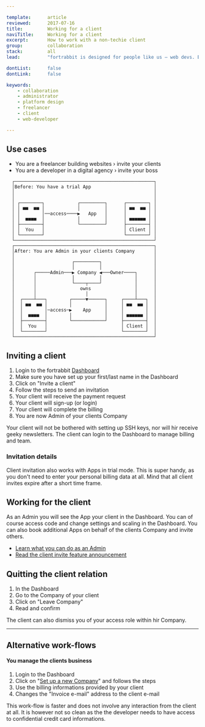 ```yaml
---

template:      article
reviewed:      2017-07-16
title:         Working for a client
naviTitle:     Working for a client
excerpt:       How to work with a non-techie client
group:         collaboration
stack:         all
lead:          "fortrabbit is designed for people like us — web devs. But in real live the 'client' is sometimes not a techie at all. So there is a way to invite and work with a passive business owner — your clients."

dontList:      false
dontLink:      false

keywords:
    - collaboration
    - administrator
    - platform design
    - freelancer
    - client
    - web-developer

---
```


## Use cases

* You are a freelancer building websites › invite your clients
* You are a developer in a digital agency › invite your boss

```nohighlight
  ┌───────────────────────────────────────────────────┐
  │Before: You have a trial App                       │
  │                                                   │
  │                                                   │
  │ ┌────────┐            ┌─────────┐      ┌────────┐ │
  │ │ ■■  ■■ │            │         │      │ ■■  ■■ │ │
  │ │        │──access────▶   App   │      │        │ │
  │ │  ■■■■  │            │         │      │ ■■■■■■ │ │
  │ ├────────┤            └─────────┘      ├────────┤ │
  │ │  You   │                             │ Client │ │
  │ └────────┘                             └────────┘ │
  └───────────────────────────────────────────────────┘
  ┌───────────────────────────────────────────────────┐
  │After: You are Admin in your clients Company       │
  │                                                   │
  │                     ┌─────────┐                   │
  │                     │         │                   │
  │       ┌─────Admin───▶ Company ◀───Owner────┐      │
  │       │             │         │            │      │
  │       │             └────┬────┘            │      │
  │       │                owns                │      │
  │       │                  │                 │      │
  │  ┌────┴───┐        ┌─────▼──────┐     ┌────┴───┐  │
  │  │ ■■  ■■ │        │            │     │ ■■  ■■ │  │
  │  │        │─access─▶    App     │     │        │  │
  │  │  ■■■■  │        │            │     │ ■■■■■■ │  │
  │  ├────────┤        └────────────┘     ├────────┤  │
  │  │  You   │                           │ Client │  │
  │  └────────┘                           └────────┘  │
  └───────────────────────────────────────────────────┘
```

## Inviting a client

1. Login to the fortrabbit [Dashboard](https://dashboard.fortrabbit.com)
2. Make sure you have set up your first/last name in the Dashboard
2. Click on "Invite a client"
3. Follow the steps to send an invitation
4. Your client will receive the payment request
5. Your client will sign-up (or login)
6. Your client will complete the billing
7. You are now Admin of your clients Company

Your client will not be bothered with setting up SSH keys, nor will hir receive geeky newsletters. The client can login to the Dashboard to manage billing and team.

### Invitation details

Client invitation also works with Apps in trial mode. This is super handy, as you don't need to enter your personal billing data at all. Mind that all client invites expire after a short time frame.

## Working for the client

As an Admin you will see the App your client in the Dashboard. You can of course access code and change settings and scaling in the Dashboard. You can also book additional Apps on behalf of the clients Company and invite others.

* [Learn what you can do as an Admin](/company-collaboration#toc-admin)
* [Read the client invite feature announcement](https://blog.fortrabbit.com/invite-the-client)

## Quitting the client relation

1. In the Dashboard
2. Go to the Company of your client
3. Click on "Leave Company"
4. Read and confirm

The client can also dismiss you of your access role within hir Company.

- - -

## Alternative work-flows

#### You manage the clients business

1. Login to the Dashboard
1. Click on "[Set up a new Company](https://dashboard.fortrabbit.com//account/company/new)" and follows the steps
2. Use the billing informations provided by your client
3. Changes the "Invoice e-mail" address to the client e-mail

This work-flow is faster and does not involve any interaction from the client at all. It is however not so clean as the the developer needs to have access to confidential credit card informations.